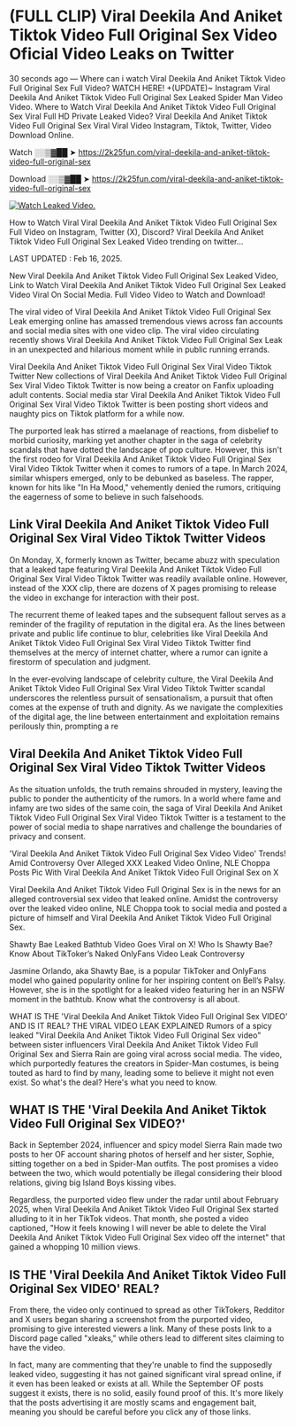 # (FULL CLIP) Viral Deekila And Aniket Tiktok Video Full Original Sex Video Oficial Video Leaks on Twitter

30 seconds ago — Where can i watch Viral Deekila And Aniket Tiktok Video Full Original Sex Full Video? WATCH HERE! +(UPDATE)~ Instagram Viral Deekila And Aniket Tiktok Video Full Original Sex Leaked Spider Man Video Video. Where to Watch Viral Deekila And Aniket Tiktok Video Full Original Sex Viral Full HD Private Leaked Video? Viral Deekila And Aniket Tiktok Video Full Original Sex Viral Viral Video Instagram, Tiktok, Twitter, Video Download Online.

Watch ░░▒▓██ ➤ https://2k25fun.com/viral-deekila-and-aniket-tiktok-video-full-original-sex

Download ░░▒▓██ ➤ https://2k25fun.com/viral-deekila-and-aniket-tiktok-video-full-original-sex

[![Watch Leaked Video.](https://miro.medium.com/v2/resize:fit:828/format:webp/1*cilzJN44JGOrTw9NJCrNHA.gif "Watch Leaked Video")](https://2k25fun.com/viral-deekila-and-aniket-tiktok-video-full-original-sex)

How to Watch Viral Viral Deekila And Aniket Tiktok Video Full Original Sex Full Video on Instagram, Twitter (X), Discord? Viral Deekila And Aniket Tiktok Video Full Original Sex Leaked Video trending on twitter...

LAST UPDATED : Feb 16, 2025.

New Viral Deekila And Aniket Tiktok Video Full Original Sex Leaked Video, Link to Watch Viral Deekila And Aniket Tiktok Video Full Original Sex Leaked Video Viral On Social Media. Full Video Video to Watch and Download!

The viral video of Viral Deekila And Aniket Tiktok Video Full Original Sex Leak emerging online has amassed tremendous views across fan accounts and social media sites with one video clip. The viral video circulating recently shows Viral Deekila And Aniket Tiktok Video Full Original Sex Leak in an unexpected and hilarious moment while in public running errands.

Viral Deekila And Aniket Tiktok Video Full Original Sex Viral Video Tiktok Twitter New collections of Viral Deekila And Aniket Tiktok Video Full Original Sex Viral Video Tiktok Twitter is now being a creator on Fanfix uploading adult contents. Social media star Viral Deekila And Aniket Tiktok Video Full Original Sex Viral Video Tiktok Twitter is been posting short videos and naughty pics on Tiktok platform for a while now.

The purported leak has stirred a maelanage of reactions, from disbelief to morbid curiosity, marking yet another chapter in the saga of celebrity scandals that have dotted the landscape of pop culture. However, this isn't the first rodeo for Viral Deekila And Aniket Tiktok Video Full Original Sex Viral Video Tiktok Twitter when it comes to rumors of a tape. In March 2024, similar whispers emerged, only to be debunked as baseless. The rapper, known for hits like "In Ha Mood," vehemently denied the rumors, critiquing the eagerness of some to believe in such falsehoods.

## Link Viral Deekila And Aniket Tiktok Video Full Original Sex Viral Video Tiktok Twitter Videos

On Monday, X, formerly known as Twitter, became abuzz with speculation that a leaked tape featuring Viral Deekila And Aniket Tiktok Video Full Original Sex Viral Video Tiktok Twitter was readily available online. However, instead of the XXX clip, there are dozens of X pages promising to release the video in exchange for interaction with their post.

The recurrent theme of leaked tapes and the subsequent fallout serves as a reminder of the fragility of reputation in the digital era. As the lines between private and public life continue to blur, celebrities like Viral Deekila And Aniket Tiktok Video Full Original Sex Viral Video Tiktok Twitter find themselves at the mercy of internet chatter, where a rumor can ignite a firestorm of speculation and judgment.

In the ever-evolving landscape of celebrity culture, the Viral Deekila And Aniket Tiktok Video Full Original Sex Viral Video Tiktok Twitter scandal underscores the relentless pursuit of sensationalism, a pursuit that often comes at the expense of truth and dignity. As we navigate the complexities of the digital age, the line between entertainment and exploitation remains perilously thin, prompting a re

##  Viral Deekila And Aniket Tiktok Video Full Original Sex Viral Video Tiktok Twitter Videos

As the situation unfolds, the truth remains shrouded in mystery, leaving the public to ponder the authenticity of the rumors. In a world where fame and infamy are two sides of the same coin, the saga of Viral Deekila And Aniket Tiktok Video Full Original Sex Viral Video Tiktok Twitter is a testament to the power of social media to shape narratives and challenge the boundaries of privacy and consent.

'Viral Deekila And Aniket Tiktok Video Full Original Sex Video Video' Trends! Amid Controversy Over Alleged XXX Leaked Video Online, NLE Choppa Posts Pic With Viral Deekila And Aniket Tiktok Video Full Original Sex on X

Viral Deekila And Aniket Tiktok Video Full Original Sex is in the news for an alleged controversial sex video that leaked online. Amidst the controversy over the leaked video online, NLE Choppa took to social media and posted a picture of himself and Viral Deekila And Aniket Tiktok Video Full Original Sex.

Shawty Bae Leaked Bathtub Video Goes Viral on X! Who Is Shawty Bae? Know About TikToker’s Naked OnlyFans Video Leak Controversy

Jasmine Orlando, aka Shawty Bae, is a popular TikToker and OnlyFans model who gained popularity online for her inspiring content on Bell’s Palsy. However, she is in the spotlight for a leaked video featuring her in an NSFW moment in the bathtub. Know what the controversy is all about.

WHAT IS THE 'Viral Deekila And Aniket Tiktok Video Full Original Sex VIDEO' AND IS IT REAL? THE VIRAL VIDEO LEAK EXPLAINED Rumors of a spicy leaked "Viral Deekila And Aniket Tiktok Video Full Original Sex video" between sister influencers Viral Deekila And Aniket Tiktok Video Full Original Sex and Sierra Rain are going viral across social media. The video, which purportedly features the creators in Spider-Man costumes, is being touted as hard to find by many, leading some to believe it might not even exist. So what's the deal? Here's what you need to know.

## WHAT IS THE 'Viral Deekila And Aniket Tiktok Video Full Original Sex VIDEO?'

Back in September 2024, influencer and spicy model Sierra Rain made two posts to her OF account sharing photos of herself and her sister, Sophie, sitting together on a bed in Spider-Man outfits. The post promises a video between the two, which would potentially be illegal considering their blood relations, giving big Island Boys kissing vibes.

Regardless, the purported video flew under the radar until about February 2025, when Viral Deekila And Aniket Tiktok Video Full Original Sex started alluding to it in her TikTok videos. That month, she posted a video captioned, "How it feels knowing I will never be able to delete the Viral Deekila And Aniket Tiktok Video Full Original Sex video off the internet" that gained a whopping 10 million views.

## IS THE 'Viral Deekila And Aniket Tiktok Video Full Original Sex VIDEO' REAL?

From there, the video only continued to spread as other TikTokers, Redditor and X users began sharing a screenshot from the purported video, promising to give interested viewers a link. Many of these posts link to a Discord page called "xleaks," while others lead to different sites claiming to have the video.

In fact, many are commenting that they're unable to find the supposedly leaked video, suggesting it has not gained significant viral spread online, if it even has been leaked or exists at all. While the September OF posts suggest it exists, there is no solid, easily found proof of this. It's more likely that the posts advertising it are mostly scams and engagement bait, meaning you should be careful before you click any of those links.